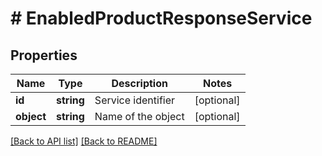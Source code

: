 # # EnabledProductResponseService

## Properties

Name | Type | Description | Notes
------------ | ------------- | ------------- | -------------
**id** | **string** | Service identifier | [optional] 
**object** | **string** | Name of the object | [optional] 


[[Back to API list]](../../README.md#endpoints) [[Back to README]](../../README.md)
